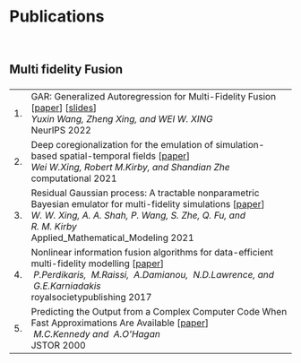 # <i class="fa fa-chevron-right"></i> Publications

<br>



## <i class="fa fa-chevron-right"></i> Multi fidelity Fusion

<h3></h3>
<table class="table table-hover">

<tr id="tr-NeurlPS_2022" >
<td align='right'>
1.
</td>
<td>
    GAR: Generalized Autoregression for Multi-Fidelity Fusion [<a href='https://openreview.net/forum?id=aLNWp0pn1Ij' target='_blank'>paper</a>] [<a href='https://nips.cc/media/neurips-2022/Slides/55046_uubcAyK.pdf' target='_blank'>slides</a>]<br>
    <em>Yuxin&nbsp;Wang, Zheng&nbsp;Xing, and WEI&nbsp;W.&nbsp;XING</em><br>
    NeurlPS 2022  <br>
    
</td>
</tr>


<tr id="tr-Computational_Physics" >
<td align='right'>
2.
</td>
<td>
    Deep coregionalization for the emulation of simulation-based spatial-temporal fields [<a href='hhttps://www.sciencedirect.com/science/article/pii/S0021999120307580' target='_blank'>paper</a>] <br>
    <em>Wei&nbsp;W.Xing, Robert&nbsp;M.Kirby, and Shandian&nbsp;Zhe</em><br>
    computational 2021  <br>
    
</td>
</tr>


<tr id="tr-Applied_Mathematical_Modeling" >
<td align='right'>
3.
</td>
<td>
    Residual Gaussian process: A tractable nonparametric Bayesian emulator for multi-fidelity simulations [<a href='https://www.sciencedirect.com/science/article/pii/S0307904X21001724' target='_blank'>paper</a>]<br>
    <em>W.&nbsp;W.&nbsp;Xing, A.&nbsp;A.&nbsp;Shah, P.&nbsp;Wang, S.&nbsp;Zhe, Q.&nbsp;Fu, and R.&nbsp;M.&nbsp;Kirby</em><br>
    Applied_Mathematical_Modeling 2021  <br>
    
</td>
</tr>


<tr id="tr-royalsocietypublishing" >
<td align='right'>
4.
</td>
<td>
    Nonlinear information fusion algorithms for data-efficient multi-fidelity modelling [<a href='https://royalsocietypublishing.org/doi/10.1098/rspa.2016.0751' target='_blank'>paper</a>]<br>
    <em>&nbsp;P.Perdikaris, &nbsp;M.Raissi, &nbsp;A.Damianou, &nbsp;N.D.Lawrence, and &nbsp;G.E.Karniadakis</em><br>
    royalsocietypublishing 2017  <br>
    
</td>
</tr>


<tr id="tr-JSTOR" >
<td align='right'>
5.
</td>
<td>
    Predicting the Output from a Complex Computer Code When Fast Approximations Are Available [<a href='https://www.jstor.org/stable/2673557' target='_blank'>paper</a>]<br>
    <em>&nbsp;M.C.Kennedy and &nbsp;A.O'Hagan</em><br>
    JSTOR 2000  <br>
    
</td>
</tr>

</table>
